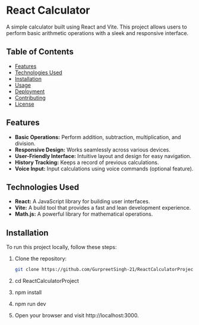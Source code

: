 # React Calculator

A simple calculator built using React and Vite. This project allows users to perform basic arithmetic operations with a sleek and responsive interface.

## Table of Contents

- [Features](#features)
- [Technologies Used](#technologies-used)
- [Installation](#installation)
- [Usage](#usage)
- [Deployment](#deployment)
- [Contributing](#contributing)
- [License](#license)

## Features

- **Basic Operations:** Perform addition, subtraction, multiplication, and division.
- **Responsive Design:** Works seamlessly across various devices.
- **User-Friendly Interface:** Intuitive layout and design for easy navigation.
- **History Tracking:** Keeps a record of previous calculations.
- **Voice Input:** Input calculations using voice commands (optional feature).

## Technologies Used

- **React:** A JavaScript library for building user interfaces.
- **Vite:** A build tool that provides a fast and lean development experience.
- **Math.js:** A powerful library for mathematical operations.

## Installation

To run this project locally, follow these steps:

1. Clone the repository:

   ```bash
   git clone https://github.com/GurpreetSingh-21/ReactCalculatorProject.git
2. cd ReactCalculatorProject
3. npm install
4. npm run dev
5. Open your browser and visit http://localhost:3000.







